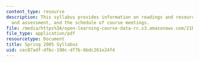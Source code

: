 ```yaml
---
content_type: resource
description: This syllabus provides information on readings and resources, assignments
  and assessment, and the schedule of course meetings.
file: /media/https%3A/open-learning-course-data-rc.s3.amazonaws.com/21h-405j-the-ancient-city-spring-2005/cec87adfdfbc190cdf7b6bdc261e24f4_MIT21H_405Js05_sylls05.pdf
file_type: application/pdf
resourcetype: Document
title: Spring 2005 Syllabus
uid: cec87adf-dfbc-190c-df7b-6bdc261e24f4
---
```

